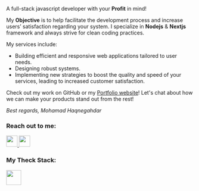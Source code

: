 
A full-stack javascript developer with your **Profit** in mind! 

My **Objective** is to help facilitate the development process and increase users’ satisfaction regarding your system. I specialize in **Nodejs** & **Nextjs** framework and always strive for clean coding practices. 

My services include:

- Building efficient and responsive web applications tailored to user needs.
- Designing robust systems.
- Implementing new strategies to boost the quality and speed of your services, leading to increased customer satisfaction.


Check out my work on GitHub or my [Portfolio website](https://maxjn-portfolio-first.pages.dev/)!
Let's chat about how we can make your products stand out from the rest!

*Best regards, Mohamad Haqnegahdar*

</p>
<!--*Contacts -->
<h3 align="left">Reach out to me:</h3>
<p align="left">
    <a href="https://www.linkedin.com/in/mhaqnegahdar/" target="blank" alt="Linkdin" >
        <img height="30"  src="https://cdn.jsdelivr.net/npm/simple-icons@v3/icons/linkedin.svg" />
    </a> 
 <a href="mailto:mohamad.haqnegahdar@gmail.com" target="blank" alt="Gmail">
        <img height="30" src="https://cdn.jsdelivr.net/npm/simple-icons@v3/icons/gmail.svg" />
    </a>
</p>

<!--*Skills -->
<h3 align="left">My Theck Stack:</h3>
<p align="left">
  <a href="https://skillicons.dev">
    <img height="40" src="https://skillicons.dev/icons?i=redux,tailwind,sass,jest,git,docker" /></br>
  </a>
</p>
